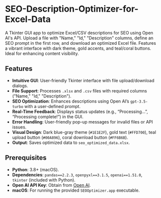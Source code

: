 # SEO-Description-Optimizer-for-Excel-Data
A Tkinter GUI app to optimize Excel/CSV descriptions for SEO using Open AI's API. Upload a file with "Name," "Id," "Description" columns, define an SEO prompt in the first row, and download an optimized Excel file. Features a vibrant interface with dark theme, gold accents, and teal/coral buttons. Ideal for enhancing content visibility.
## Features
- **Intuitive GUI**: User-friendly Tkinter interface with file upload/download dialogs.
- **File Support**: Processes `.xlsx` and `.csv` files with required columns ("Name," "Id," "Description").
- **SEO Optimization**: Enhances descriptions using Open AI’s `gpt-3.5-turbo` with a user-defined prompt.
- **Real-Time Feedback**: Displays status updates (e.g., “Processing…”, “Processing complete!”) in the GUI.
- **Error Handling**: User-friendly pop-up messages for invalid files or API issues.
- **Visual Design**: Dark blue-gray theme (`#1E1E2F`), gold text (`#FFD700`), teal upload button (`#00A896`), coral download button (`#FF6B6B`).
- **Output**: Saves optimized data to `seo_optimized_data.xlsx`.

## Prerequisites
- **Python**: 3.8+ (macOS).
- **Dependencies**: `pandas==2.2.3`, `openpyxl==3.1.5`, `openai==1.51.0`, `tkinter` (included with Python).
- **Open AI API Key**: Obtain from [Open AI](https://platform.openai.com).
- **macOS**: For running the provided `SEOOptimizer.app` executable.
